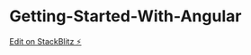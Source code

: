 # Getting-Started-With-Angular

[Edit on StackBlitz ⚡️](https://stackblitz.com/edit/angular-2mecfd-w9ht7q)